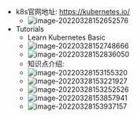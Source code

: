 - k8s官网地址:  https://kubernetes.io/
	- ![image-20220328152652576](https://tva1.sinaimg.cn/large/e6c9d24ely1h0pmmx7tyxj21nd0u0aeg.jpg)
- Tutorials
	- Learn Kubernetes Basic
	- ![image-20220328152748666](https://tva1.sinaimg.cn/large/e6c9d24ely1h0pmnv31q0j21n80u044x.jpg)
	- ![image-20220328152836050](https://tva1.sinaimg.cn/large/e6c9d24ely1h0pmoo4g0fj21mz0u0dkl.jpg)
	- 知识点介绍:
	- ![image-20220328153155320](https://tva1.sinaimg.cn/large/e6c9d24ely1h0pms5cxb5j21n90u0gs3.jpg)
	- ![image-20220328153221927](https://tva1.sinaimg.cn/large/e6c9d24ely1h0pmsl425aj21nb0u0tdn.jpg)
	- ![image-20220328153252526](https://tva1.sinaimg.cn/large/e6c9d24ely1h0pmt3xvugj21n50u0djq.jpg)
	- ![image-20220328153857941](https://tva1.sinaimg.cn/large/e6c9d24egy1h0pmzkv8iej21n00u0100.jpg)
	- ![image-20220328153937157](https://tva1.sinaimg.cn/large/e6c9d24egy1h0pn08ah0uj21n30u0qb9.jpg)